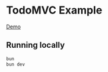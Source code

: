 # TodoMVC Example

[Demo](https://web-todomvc-sync-cf.livestore.dev)

## Running locally

```bash
bun
bun dev
```
